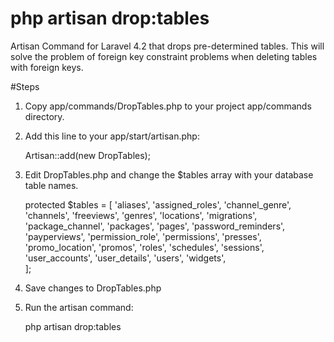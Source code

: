 php artisan drop:tables
=======================

Artisan Command for Laravel 4.2 that drops pre-determined tables. This will solve the problem of foreign key constraint problems when deleting tables with foreign keys.


#Steps

1. Copy app/commands/DropTables.php to your project app/commands directory.

2. Add this line to your app/start/artisan.php:

    Artisan::add(new DropTables);


3. Edit DropTables.php and change the $tables array with your database table names.

    protected $tables = [
        'aliases',
        'assigned_roles',
        'channel_genre',
        'channels',
        'freeviews',
        'genres',
        'locations',
        'migrations',
        'package_channel',
        'packages',
        'pages',
        'password_reminders',
        'payperviews',
        'permission_role',
        'permissions',
        'presses',
        'promo_location',
        'promos',
        'roles',
        'schedules',
        'sessions',
        'user_accounts',
        'user_details',
        'users',
        'widgets',    
    ];

4. Save changes to DropTables.php

5. Run the artisan command:

    php artisan drop:tables
    
    
